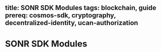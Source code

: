 title: SONR SDK Modules
tags: blockchain, guide
prereq: cosmos-sdk, cryptography, decentralized-identity, ucan-authorization
---
# SONR SDK Modules
